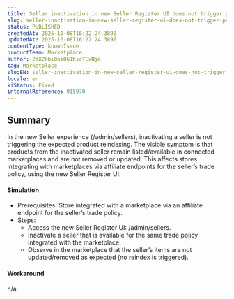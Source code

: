 ```yaml
---
title: Seller inactivation in new Seller Register UI does not trigger product reindexing (Marketplace sync gap)
slug: seller-inactivation-in-new-seller-register-ui-does-not-trigger-product-reindexing-marketplace-sync-gap
status: PUBLISHED
createdAt: 2025-10-08T16:22:24.389Z
updatedAt: 2025-10-08T16:22:24.389Z
contentType: knownIssue
productTeam: Marketplace
author: 2mXZkbi0oi061KicTExNjo
tag: Marketplace
slugEN: seller-inactivation-in-new-seller-register-ui-does-not-trigger-product-reindexing-marketplace-sync-gap
locale: en
kiStatus: Fixed
internalReference: 915970
---
```


## Summary


In the new Seller experience (/admin/sellers), inactivating a seller is not triggering the expected product reindexing. The visible symptom is that products from the inactivated seller remain listed/available in connected marketplaces and are not removed or updated. This affects stores integrating with marketplaces via affiliate endpoints for the seller’s trade policy, using the new Seller Register UI.


#### Simulation



- Prerequisites: Store integrated with a marketplace via an affiliate endpoint for the seller’s trade policy.
- Steps:
  - Access the new Seller Register UI: /admin/sellers.
  - Inactivate a seller that is available for the same trade policy integrated with the marketplace.
  - Observe in the marketplace that the seller’s items are not updated/removed as expected (no reindex is triggered).


#### Workaround


n/a


